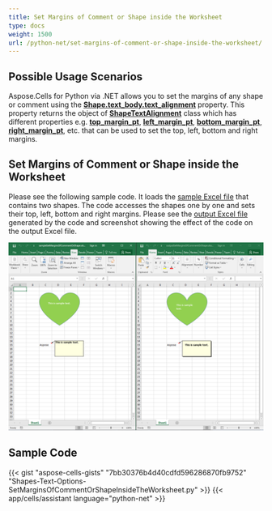 ```yaml
---
title: Set Margins of Comment or Shape inside the Worksheet
type: docs
weight: 1500
url: /python-net/set-margins-of-comment-or-shape-inside-the-worksheet/
---
```


## **Possible Usage Scenarios**

Aspose.Cells for Python via .NET allows you to set the margins of any shape or comment using the [**Shape.text_body.text_alignment**](https://reference.aspose.com/cells/python-net/aspose.cells.drawing.texts/fontsettingcollection/text_alignment) property. This property returns the object of [**ShapeTextAlignment**](https://reference.aspose.com/cells/python-net/aspose.cells.drawing.texts/shapetextalignment) class which has different properties e.g. [**top_margin_pt**](https://reference.aspose.com/cells/python-net/aspose.cells.drawing.texts/shapetextalignment/top_margin_pt), [**left_margin_pt**](https://reference.aspose.com/cells/python-net/aspose.cells.drawing.texts/shapetextalignment/left_margin_pt), [**bottom_margin_pt**](https://reference.aspose.com/cells/python-net/aspose.cells.drawing.texts/shapetextalignment/bottom_margin_pt), [**right_margin_pt**](https://reference.aspose.com/cells/python-net/aspose.cells.drawing.texts/shapetextalignment/right_margin_pt), etc. that can be used to set the top, left, bottom and right margins.

## **Set Margins of Comment or Shape inside the Worksheet**

Please see the following sample code. It loads the [sample Excel file](61767851.xlsx) that contains two shapes. The code accesses the shapes one by one and sets their top, left, bottom and right margins. Please see the [output Excel file](61767852.xlsx) generated by the code and screenshot showing the effect of the code on the output Excel file.

![todo:image_alt_text](set-margins-of-comment-or-shape-inside-the-worksheet_1.png)

## **Sample Code**

{{< gist "aspose-cells-gists" "7bb30376b4d40cdfd596286870fb9752" "Shapes-Text-Options-SetMarginsOfCommentOrShapeInsideTheWorksheet.py" >}}
{{< app/cells/assistant language="python-net" >}}